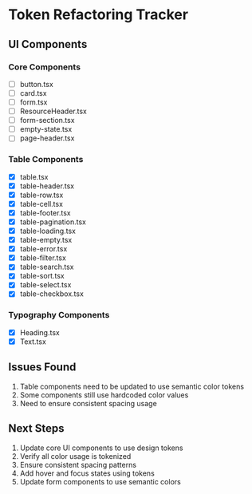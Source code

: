 # Token Refactoring Tracker

## UI Components

### Core Components
- [ ] button.tsx
- [ ] card.tsx
- [ ] form.tsx
- [ ] ResourceHeader.tsx
- [ ] form-section.tsx
- [ ] empty-state.tsx
- [ ] page-header.tsx

### Table Components
- [x] table.tsx
- [x] table-header.tsx
- [x] table-row.tsx
- [x] table-cell.tsx
- [x] table-footer.tsx
- [x] table-pagination.tsx
- [x] table-loading.tsx
- [x] table-empty.tsx
- [x] table-error.tsx
- [x] table-filter.tsx
- [x] table-search.tsx
- [x] table-sort.tsx
- [x] table-select.tsx
- [x] table-checkbox.tsx

### Typography Components
- [x] Heading.tsx
- [x] Text.tsx

## Issues Found
1. Table components need to be updated to use semantic color tokens
2. Some components still use hardcoded color values
3. Need to ensure consistent spacing usage

## Next Steps
1. Update core UI components to use design tokens
2. Verify all color usage is tokenized
3. Ensure consistent spacing patterns
4. Add hover and focus states using tokens
5. Update form components to use semantic colors 